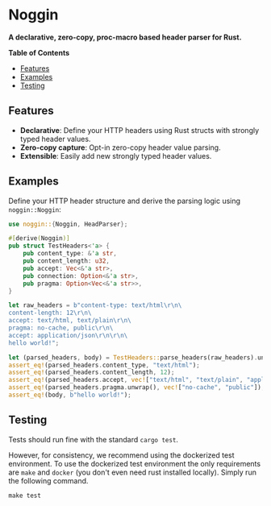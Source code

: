 # Noggin

**A declarative, zero-copy, proc-macro based header parser for Rust.**

<!-- START doctoc generated TOC please keep comment here to allow auto update -->
<!-- DON'T EDIT THIS SECTION, INSTEAD RE-RUN doctoc TO UPDATE -->
**Table of Contents**

- [Features](#features)
- [Examples](#examples)
- [Testing](#testing)

<!-- END doctoc generated TOC please keep comment here to allow auto update -->

## Features

- **Declarative**: Define your HTTP headers using Rust structs with strongly typed header values.
- **Zero-copy capture**: Opt-in zero-copy header value parsing.
- **Extensible**: Easily add new strongly typed header values.

## Examples

Define your HTTP header structure and derive the parsing logic using `noggin::Noggin`:

```rust
use noggin::{Noggin, HeadParser};

#[derive(Noggin)]
pub struct TestHeaders<'a> {
    pub content_type: &'a str,
    pub content_length: u32,
    pub accept: Vec<&'a str>,
    pub connection: Option<&'a str>,
    pub pragma: Option<Vec<&'a str>>,
}

let raw_headers = b"content-type: text/html\r\n\
content-length: 12\r\n\
accept: text/html, text/plain\r\n\
pragma: no-cache, public\r\n\
accept: application/json\r\n\r\n\
hello world!";

let (parsed_headers, body) = TestHeaders::parse_headers(raw_headers).unwrap();
assert_eq!(parsed_headers.content_type, "text/html");
assert_eq!(parsed_headers.content_length, 12);
assert_eq!(parsed_headers.accept, vec!["text/html", "text/plain", "application/json"]);
assert_eq!(parsed_headers.pragma.unwrap(), vec!["no-cache", "public"]);
assert_eq!(body, b"hello world!");
```

## Testing

Tests should run fine with the standard `cargo test`.

However, for consistency, we recommend using the dockerized test environment.
To use the dockerized test environment the only requirements are `make` and
`docker` (you don't even need rust installed locally). Simply run the
following command.

```
make test
```

